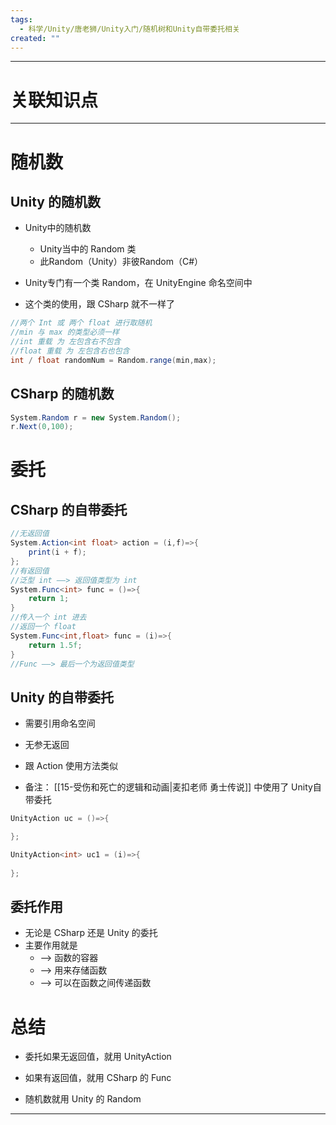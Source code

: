 ```yaml
---
tags:
  - 科学/Unity/唐老狮/Unity入门/随机树和Unity自带委托相关
created: ""
---
```


---
# 关联知识点



---
# 随机数
## Unity 的随机数

- Unity中的随机数
	- Unity当中的 Random 类
	- 此Random（Unity）非彼Random（C#）

- Unity专门有一个类 Random，在 UnityEngine 命名空间中
- 这个类的使用，跟 CSharp 就不一样了

```C#
//两个 Int 或 两个 float 进行取随机
//min 与 max 的类型必须一样
//int 重载 为 左包含右不包含 
//float 重载 为 左包含右也包含
int / float randomNum = Random.range(min,max);
```
## CSharp 的随机数

```C#
System.Random r = new System.Random();
r.Next(0,100);
```
# 委托
## CSharp 的自带委托

```C#
//无返回值
System.Action<int float> action = (i,f)=>{
	print(i + f);
};
//有返回值
//泛型 int ——> 返回值类型为 int
System.Func<int> func = ()=>{
	return 1;
}
//传入一个 int 进去
//返回一个 float
System.Func<int,float> func = (i)=>{
	return 1.5f;
}
//Func ——> 最后一个为返回值类型
```
## Unity 的自带委托

- 需要引用命名空间

- 无参无返回
- 跟 Action 使用方法类似
- 备注： [[15-受伤和死亡的逻辑和动画|麦扣老师 勇士传说]] 中使用了 Unity自带委托

```C#
UnityAction uc = ()=>{

};

UnityAction<int> uc1 = (i)=>{
	
};
```
## 委托作用

- 无论是 CSharp 还是 Unity 的委托
- 主要作用就是
	- ——> 函数的容器
	- ——> 用来存储函数
	- ——> 可以在函数之间传递函数
# 总结

- 委托如果无返回值，就用 UnityAction
- 如果有返回值，就用 CSharp 的 Func

- 随机数就用 Unity 的 Random

---
